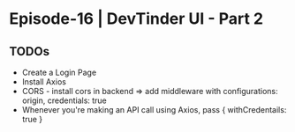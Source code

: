 # Episode-16 | DevTinder UI - Part 2

## TODOs

- Create a Login Page
- Install Axios
- CORS - install cors in backend => add middleware with configurations: origin, credentials: true
- Whenever you're making an API call using Axios, pass { withCredentails: true }
